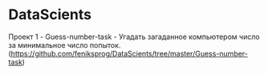 # DataScients
Проект 1 - Guess-number-task - Угадать загаданное компьютером число за минимальное число попыток. (https://github.com/feniksprog/DataScients/tree/master/Guess-number-task)
